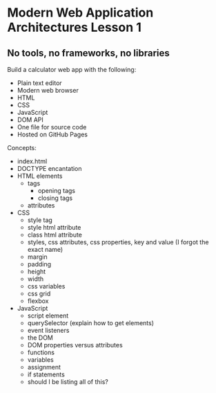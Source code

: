 # Modern Web Application Architectures Lesson 1

## No tools, no frameworks, no libraries

Build a calculator web app with the following:

* Plain text editor
* Modern web browser
* HTML
* CSS
* JavaScript
* DOM API
* One file for source code
* Hosted on GitHub Pages

Concepts:

* index.html
* DOCTYPE encantation
* HTML elements
  * tags
    * opening tags
    * closing tags
  * attributes
* CSS
  * style tag
  * style html attribute
  * class html attribute
  * styles, css attributes, css properties, key and value (I forgot the exact name)
  * margin
  * padding
  * height
  * width
  * css variables
  * css grid
  * flexbox
* JavaScript
  * script element
  * querySelector (explain how to get elements)
  * event listeners
  * the DOM
  * DOM properties versus attributes
  * functions
  * variables
  * assignment
  * if statements
  * should I be listing all of this?
